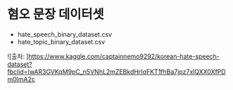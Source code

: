 # 혐오 문장 데이터셋

* hate_speech_binary_dataset.csv
* hate_topic_binary_dataset.csv

![출처: ]<https://www.kaggle.com/captainnemo9292/korean-hate-speech-dataset?fbclid=IwAR3GVKqM9pC_n5VNhL2mZEBkdHrIqFKT1fhBa7jpz7xlQXX0XfPDm0lmA2c>

